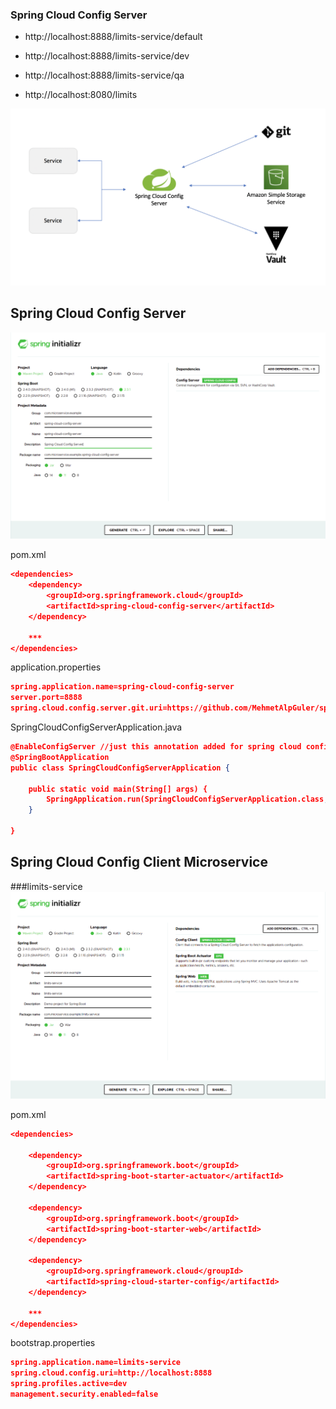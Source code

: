 ### Spring Cloud Config Server

- http://localhost:8888/limits-service/default
- http://localhost:8888/limits-service/dev
- http://localhost:8888/limits-service/qa


- http://localhost:8080/limits


![](images/spring-cloud-config-server-sheme.png)


## Spring Cloud Config Server
![](images/spring-cloud-config-server.png)

pom.xml
```json
<dependencies>
    <dependency>
        <groupId>org.springframework.cloud</groupId>
        <artifactId>spring-cloud-config-server</artifactId>
    </dependency>

    ***
</dependencies>
```

application.properties
```json
spring.application.name=spring-cloud-config-server
server.port=8888
spring.cloud.config.server.git.uri=https://github.com/MehmetAlpGuler/spring-cloud-config-server-properties.git
```
SpringCloudConfigServerApplication.java
```json
@EnableConfigServer //just this annotation added for spring cloud config server
@SpringBootApplication
public class SpringCloudConfigServerApplication {

	public static void main(String[] args) {
		SpringApplication.run(SpringCloudConfigServerApplication.class, args);
	}

}
```


## Spring Cloud Config Client Microservice
###limits-service
![](images/spring-cloud-config-server-client.png)

pom.xml
```json
<dependencies>

    <dependency>
        <groupId>org.springframework.boot</groupId>
        <artifactId>spring-boot-starter-actuator</artifactId>
    </dependency>

    <dependency>
        <groupId>org.springframework.boot</groupId>
        <artifactId>spring-boot-starter-web</artifactId>
    </dependency>

    <dependency>
        <groupId>org.springframework.cloud</groupId>
        <artifactId>spring-cloud-starter-config</artifactId>
    </dependency>

    ***
</dependencies>
```

bootstrap.properties
```json
spring.application.name=limits-service
spring.cloud.config.uri=http://localhost:8888
spring.profiles.active=dev
management.security.enabled=false
```